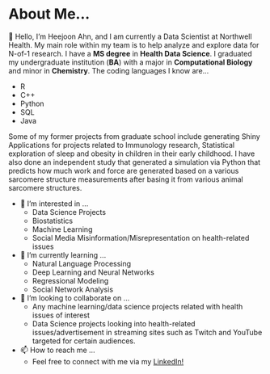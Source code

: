 # __About Me...__
👋 Hello, I’m Heejoon Ahn, and I am currently a Data Scientist at Northwell Health. My main role within my team is to help analyze and explore data for N-of-1 research. 
I have a **MS degree** in **Health Data Science**. I graduated my undergraduate institution (**BA**) with a major in **Computational Biology** and minor in **Chemistry**. 
The coding languages I know are...

- R 
- C++
- Python
- SQL
- Java

Some of my former projects from graduate school include generating Shiny Applications for projects related to Immunology research, Statistical exploration of sleep and obesity in children in their early childhood. 
I have also done an independent study that generated a simulation via Python that predicts how much work and force are generated based on a various sarcomere structure measurements after basing it from various animal sarcomere structures. 

- 👀 I’m interested in ...
  - Data Science Projects
  - Biostatistics
  - Machine Learning 
  - Social Media Misinformation/Misrepresentation on health-related issues 
- 🌱 I’m currently learning ...
  - Natural Language Processing
  - Deep Learning and Neural Networks
  - Regressional Modeling
  - Social Network Analysis
- 💞️ I’m looking to collaborate on ...
  - Any machine learning/data science projects related with health issues of interest
  - Data Science projects looking into health-related issues/advertisement in streaming sites such as Twitch and YouTube targeted for certain audiences. 
- 📫 How to reach me ...
  - Feel free to connect with me via my [LinkedIn!](https://www.linkedin.com/in/heejoon-ahn-125b8a122/)

<!---
heejoon123/heejoon123 is a ✨ special ✨ repository because its `README.md` (this file) appears on your GitHub profile.
You can click the Preview link to take a look at your changes.
--->

